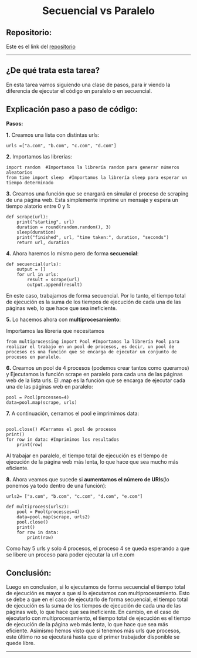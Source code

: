 <h1 align="center">Secuencial vs Paralelo</h1>

<h2>Repositorio:</h2>

Este es el link del [repositorio](https://github.com/albabernal03/Tarea-en-paralelo)

***
<h2>¿De qué trata esta tarea?</h2>
En esta tarea vamos siguiendo una clase de pasos, para ir viendo la diferencia de ejecutar el código en paralelo o en secuencial.

<h2>Explicación paso a paso de código:</h2>

**Pasos:**

**1.** Creamos una lista con distintas urls:

```
urls =["a.com", "b.com", "c.com", "d.com"]
```
**2.** Importamos las librerías:

```
import random  #Importamos la librería random para generar números aleatorios
from time import sleep  #Importamos la librería sleep para esperar un tiempo determinado
```

**3.** Creamos una función que se enargará en simular el proceso de scraping de una página web. Esta simplemente imprime un mensaje y espera un tiempo alatorio entre 0 y 1:

```
def scrape(url):
    print("starting", url)
    duration = round(random.random(), 3) 
    sleep(duration)
    print("finished", url, "time taken:", duration, "seconds")
    return url, duration

```

**4.** Ahora haremos lo mismo pero de forma **secuencial**:

```
def secuencial(urls):
    output = []
    for url in urls:
        result = scrape(url)
        output.append(result)

```
En este caso, trabajamos de forma secuencial. Por lo tanto, el tiempo total de ejecución es la suma de los tiempos de ejecución de cada una de las páginas web, lo que hace que sea ineficiente.

**5.** Lo hacemos ahora con **multiprocesamiento**:

Importamos las libreria que necesitamos

```
from multiprocessing import Pool #Importamos la librería Pool para realizar el trabajo en un pool de procesos, es decir, un pool de procesos es una función que se encarga de ejecutar un conjunto de procesos en paralelo.

```

**6.** Creamos un pool de 4 procesos (podemos crear tantos como queramos) y Ejecutamos la función scrape en paralelo para cada una de las páginas web de la lista urls. El .map es la función que se encarga de ejecutar cada una de las páginas web en paralelo:

```
pool = Pool(processes=4)
data=pool.map(scrape, urls)

```

**7.** A continuación, cerramos el pool e imprimimos data:

```

pool.close() #Cerramos el pool de procesos
print()
for row in data: #Imprimimos los resultados
    print(row)

```

Al trabajar en paralelo, el tiempo total de ejecución es el tiempo de ejecución de la página web más lenta, lo que hace que sea mucho más eficiente.


**8.** Ahora veamos que sucede si **aumentamos el número de URls**(lo ponemos ya todo dentro de una función):

```
urls2= ["a.com", "b.com", "c.com", "d.com", "e.com"]

def multiprocess(urls2):
    pool = Pool(processes=4) 
    data=pool.map(scrape, urls2) 
    pool.close() 
    print()
    for row in data: 
        print(row)

```
Como hay 5 urls y solo 4 procesos, el proceso 4 se queda esperando a que se libere un proceso para poder ejecutar la url e.com


<h2>Conclusión:</h2>

Luego en conclusion, si lo ejecutamos de forma secuencial el tiempo total de ejecución es mayor a que si lo ejecutamos con multiprocesamiento. Esto se debe a que en el caso de ejecutarlo de forma secuencial, el tiempo total de ejecución es la suma de los tiempos de ejecución de cada una de las páginas web, lo que hace que sea ineficiente. En cambio, en el caso de ejecutarlo con multiprocesamiento, el tiempo total de ejecución es el tiempo de ejecución de la página web más lenta, lo que hace que sea más eficiente. Asimismo hemos visto que si tenemos más urls que procesos, este último no se ejecutará hasta que el primer trabajador disponible se quede libre.





***
